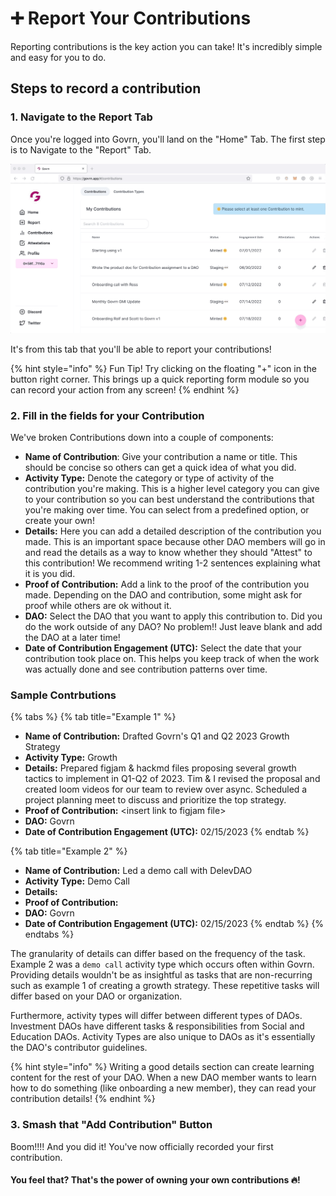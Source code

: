 # ➕ Report Your Contributions

Reporting contributions is the key action you can take!  It's incredibly simple and easy for you to do.

## Steps to record a contribution

### 1. Navigate to the Report Tab

Once you're logged into Govrn, you'll land on the "Home" Tab.  The first step is to Navigate to the "Report" Tab.

![](<../../.gitbook/assets/Navigate to the record tab cropped.gif>)

It's from this tab that you'll be able to report your contributions!

{% hint style="info" %}
Fun Tip!  Try clicking on the floating "+" icon in the button right corner.  This brings up a quick reporting form module so you can record your action from any screen!
{% endhint %}

### 2. Fill in the fields for your Contribution

We've broken Contributions down into a couple of components:

* **Name of Contribution**:  Give your contribution a name or title.  This should be concise so others can get a quick idea of what you did.
* **Activity Type:**  Denote the category or type of activity of the contribution you're making.  This is a higher level category you can give to your contribution so you can best understand the contributions that you're making over time.  You can select from a predefined option, or create your own!
* **Details:**  Here you can add a detailed description of the contribution you made.  This is an important space because other DAO members will go in and read the details as a way to know whether they should "Attest" to this contribution!  We recommend writing 1-2 sentences explaining what it is you did.
* **Proof of Contribution:**  Add a link to the proof of the contribution you made.  Depending on the DAO and contribution, some might ask for proof while others are ok without it.
* **DAO:**  Select the DAO that you want to apply this contribution to.  Did you do the work outside of any DAO?  No problem!!  Just leave blank and add the DAO at a later time!
* **Date of Contribution Engagement (UTC):**  Select the date that your contribution took place on.  This helps you keep track of when the work was actually done and see contribution patterns over time.

### Sample Contrbutions

{% tabs %}
{% tab title="Example 1" %}
* **Name of Contribution:** Drafted Govrn's Q1 and Q2 2023 Growth Strategy
* **Activity Type:** Growth
* **Details:** Prepared figjam & hackmd files proposing several growth tactics to implement in Q1-Q2 of 2023. Tim & I revised the proposal and created loom videos for our team to review over async. Scheduled a project planning meet to discuss and prioritize the top strategy.
* **Proof of Contribution:** \<insert link to figjam file>
* **DAO:** Govrn
* **Date of Contribution Engagement (UTC):** 02/15/2023
{% endtab %}

{% tab title="Example 2" %}
* **Name of Contribution:** Led a demo call with DelevDAO
* **Activity Type:** Demo Call
* **Details:**&#x20;
* **Proof of Contribution:**&#x20;
* **DAO:** Govrn
* **Date of Contribution Engagement (UTC):** 02/15/2023
{% endtab %}
{% endtabs %}

The granularity of details can differ based on the frequency of the task. Example 2 was a `demo call` activity type which occurs often within Govrn. Providing details wouldn't be as insightful as tasks that are non-recurring such as example 1 of creating a growth strategy. These repetitive tasks will differ based on your DAO or organization.&#x20;

Furthermore, activity types will differ between different types of DAOs. Investment DAOs have different tasks & responsibilities from Social and Education DAOs. Activity Types are also unique to DAOs as it's essentially the DAO's contributor guidelines.

{% hint style="info" %}
Writing a good details section can create learning content for the rest of your DAO. When a new DAO member wants to learn how to do something (like onboarding a new member), they can read your contribution details!
{% endhint %}

### 3.  Smash that "Add Contribution" Button

Boom!!!! And you did it!  You've now officially recorded your first contribution.

#### You feel that?  That's the power of owning your own contributions 🔥!
